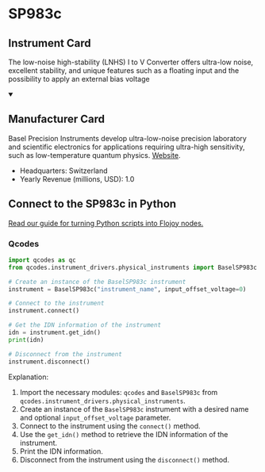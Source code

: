 
# SP983c

## Instrument Card

The low-noise high-stability (LNHS) I to V Converter offers ultra-low noise, excellent stability, and unique features such as a floating input and the possibility to apply an external bias voltage

<details open>
<summary><h2>Manufacturer Card</h2></summary>
Basel Precision Instruments develop ultra-low-noise precision laboratory and scientific electronics for applications requiring ultra-high sensitivity, such as low-temperature quantum physics. <a href=https://www.baspi.ch/>Website</a>.
<br>
<ul>
  <li>Headquarters: Switzerland</li>
  <li>Yearly Revenue (millions, USD): 1.0</li>
</ul>
</details>

## Connect to the SP983c in Python

[Read our guide for turning Python scripts into Flojoy nodes.](https://docs.flojoy.ai/custom-nodes/creating-custom-node/)


### Qcodes

```python
import qcodes as qc
from qcodes.instrument_drivers.physical_instruments import BaselSP983c

# Create an instance of the BaselSP983c instrument
instrument = BaselSP983c("instrument_name", input_offset_voltage=0)

# Connect to the instrument
instrument.connect()

# Get the IDN information of the instrument
idn = instrument.get_idn()
print(idn)

# Disconnect from the instrument
instrument.disconnect()
```

Explanation:
1. Import the necessary modules: `qcodes` and `BaselSP983c` from `qcodes.instrument_drivers.physical_instruments`.
2. Create an instance of the `BaselSP983c` instrument with a desired name and optional `input_offset_voltage` parameter.
3. Connect to the instrument using the `connect()` method.
4. Use the `get_idn()` method to retrieve the IDN information of the instrument.
5. Print the IDN information.
6. Disconnect from the instrument using the `disconnect()` method.

